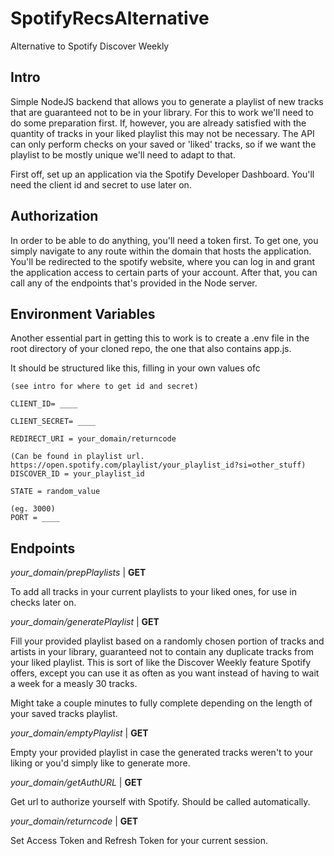 # SpotifyRecsAlternative
Alternative to Spotify Discover Weekly

## Intro
Simple NodeJS backend that allows you to generate a playlist of new tracks that are guaranteed not to be in your library.
For this to work we'll need to do some preparation first. If, however, you are already satisfied with the quantity of tracks in your liked playlist this may not be necessary. 
The API can only perform checks on your saved or 'liked' tracks, so if we want the playlist to be mostly unique we'll need to adapt to that. 

First off, set up an application via the Spotify Developer Dashboard. You'll need the client id and secret to use later on.

## Authorization

In order to be able to do anything, you'll need a token first. To get one, you simply navigate to any route within the domain that hosts the application. You'll be redirected to the spotify website, where you can log in and grant the application access to certain parts of your account.
After that, you can call any of the endpoints that's provided in the Node server. 

## Environment Variables

Another essential part in getting this to work is to create a .env file in the root directory of your cloned repo, the one that also contains app.js.

It should be structured like this, filling in your own values ofc


```
(see intro for where to get id and secret)

CLIENT_ID= ____

CLIENT_SECRET= ____

REDIRECT_URI = your_domain/returncode

(Can be found in playlist url. https://open.spotify.com/playlist/your_playlist_id?si=other_stuff)
DISCOVER_ID = your_playlist_id

STATE = random_value

(eg. 3000)
PORT = ____

```
## Endpoints

*your_domain/prepPlaylists* | **GET**

To add all tracks in your current playlists to your liked ones, for use in checks later on.

*your_domain/generatePlaylist* | **GET**

Fill your provided playlist based on a randomly chosen portion of tracks and artists in your library, guaranteed not to contain any duplicate tracks from your liked playlist. This is sort of like the Discover Weekly feature Spotify offers, except you can use it as often as you want instead of having to wait a week for a measly 30 tracks.

Might take a couple minutes to fully complete depending on the length of your saved tracks playlist.

*your_domain/emptyPlaylist* | **GET**

Empty your provided playlist in case the generated tracks weren't to your liking or you'd simply like to generate more.

*your_domain/getAuthURL* | **GET**

Get url to authorize yourself with Spotify. Should be called automatically.

*your_domain/returncode* | **GET**

Set Access Token and Refresh Token for your current session.